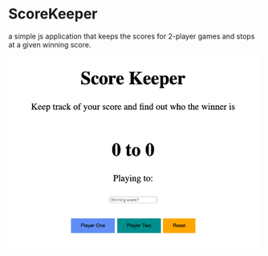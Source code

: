 # ScoreKeeper
a simple js application that keeps the scores for 2-player games and stops at a given winning score.

![](scoreKeeper.png)
